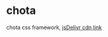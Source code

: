 # chota
chota css framework, [jsDelivr cdn link](https://cdn.jsdelivr.net/gh/niklus/chota/chota.min.css)
